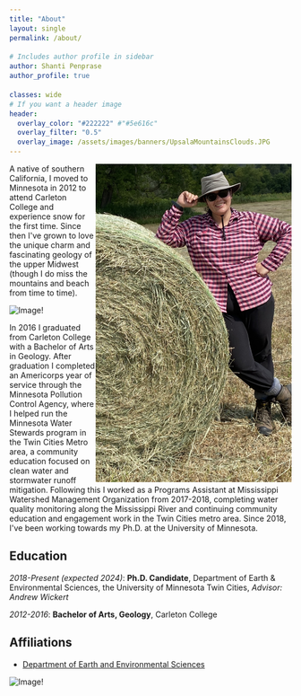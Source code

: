 ```yaml
---
title: "About"
layout: single
permalink: /about/

# Includes author profile in sidebar
author: Shanti Penprase
author_profile: true

classes: wide
# If you want a header image
header:
  overlay_color: "#222222" #"#5e616c"
  overlay_filter: "0.5"
  overlay_image: /assets/images/banners/UpsalaMountainsClouds.JPG
---
```

<img align="right" src="/assets/images/banners/IMG_0995.JPG" alt="FieldworkPhoto" width="350px">
A native of southern California, I moved to Minnesota in 2012 to attend Carleton College and experience snow for the first time. Since then I've grown to love the unique charm and fascinating geology of the upper Midwest (though I do miss the mountains and beach from time to time).

![Image!](/assets/images/images/banners/IMG_0995.JPG)

In 2016 I graduated from Carleton College with a Bachelor of Arts in Geology. After graduation I completed an Americorps year of service through the Minnesota Pollution Control Agency, where I helped run the Minnesota Water Stewards program in the Twin Cities Metro area, a community education focused on clean water and stormwater runoff mitigation. Following this I worked as a Programs Assistant at Mississippi Watershed Management Organization from 2017-2018, completing water quality monitoring along the Mississippi River and continuing community education and engagement work in the Twin Cities metro area. Since 2018, I've been working towards my Ph.D. at the University of Minnesota.

## Education

*2018-Present (expected 2024)*:
  **Ph.D. Candidate**, Department of Earth & Environmental Sciences, the University of Minnesota Twin Cities, *Advisor: Andrew Wickert*

*2012-2016*:
  **Bachelor of Arts, Geology**, Carleton College




## Affiliations

* [Department of Earth and Environmental Sciences](https://www.esci.umn.edu/)


![Image!](/assets/images/personal-pages/Shanti_Upsala.jpg)
